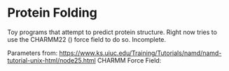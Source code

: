 # Protein Folding

Toy programs that attempt to predict protein structure. Right now tries to use the CHARMM22 () force field to do so. Incomplete.

Parameters from: https://www.ks.uiuc.edu/Training/Tutorials/namd/namd-tutorial-unix-html/node25.html
CHARMM Force Field: 